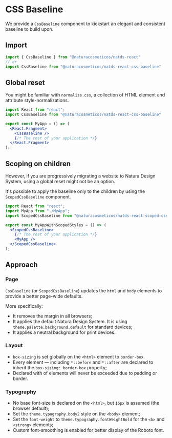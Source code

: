# CSS Baseline

We provide a `CssBaseline` component to kickstart an elegant and consistent baseline to build upon.

## Import

```jsx
import { CssBaseline } from "@naturacosmeticos/natds-react"
// or
import CssBaseline from "@naturacosmeticos/natds-react-css-baseline"
```

## Global reset

You might be familiar with `normalize.css`, a collection of HTML element and attribute style-normalizations.

```jsx
import React from "react";
import CssBaseline from "@naturacosmeticos/natds-react-css-baseline"

export const MyApp = () => (
  <React.Fragment>
    <CssBaseline />
    {/* The rest of your application */}
  </React.Fragment>
);
```

## Scoping on children

However, if you are progressively migrating a website to Natura Design System, using a global reset might not be an option.

It's possible to apply the baseline only to the children by using the `ScopedCssBaseline` component.

```jsx
import React from "react";
import MyApp from "./MyApp";
import ScopedCssBaseline from "@naturacosmeticos/natds-react-scoped-css-baseline"

export const MyAppWithScopedStyles = () => (
  <ScopedCssBaseline>
    {/* The rest of your application */}
    <MyApp />
  </ScopedCssBaseline>
);
```

## Approach

### Page

`CssBaseline` (or `ScopedCssBaseline`) updates the `html` and `body` elements to provide a better page-wide defaults.

More specifically:

- It removes the margin in all browsers;
- It applies the default Natura Design System. It is using `theme.palette.background.default` for standard devices;
- It applies a neutral background for print devices.

### Layout

- `box-sizing` is set globally on the `<html>` element to `border-box`.
- Every element — including `*::before` and `*::after` are declared to inherit the `box-sizing: border-box` property;
- Declared with of elements will never be exceeded due to padding or border.

### Typography

- No base font-size is declared on the `<html>`, but `16px` is assumed (the browser default);
- Set the `theme.typography.body2` style on the `<body>` element;
- Set the `font-weight` to `theme.typography.fontWeightBold` for the `<b>` and `<strong>` elements;
- Custom font-smoothing is enabled for better display of the Roboto font.

